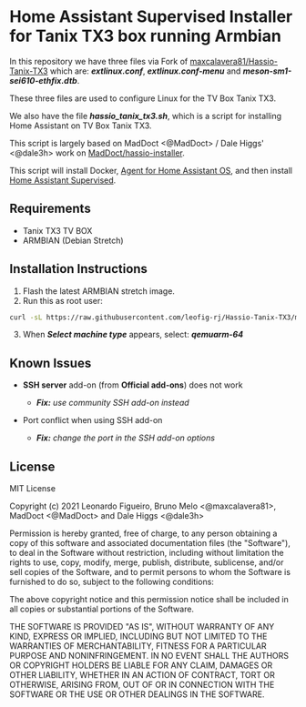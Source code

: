 # Home Assistant Supervised Installer for Tanix TX3 box running Armbian

In this repository we have three files via Fork of [maxcalavera81/Hassio-Tanix-TX3][maxcalavera81-Hassio-Tanix-TX3] which are: ***extlinux.conf***, ***extlinux.conf-menu*** and ***meson-sm1-sei610-ethfix.dtb***.

These three files are used to configure Linux for the TV Box Tanix TX3.

We also have the file ***hassio_tanix_tx3.sh***, which is a script for installing Home Assistant on TV Box Tanix TX3.

This script is largely based on MadDoct <@MadDoct> / Dale Higgs' <@dale3h> work on [MadDoct/hassio-installer][MadDoct-hassio-installer].

This script will install Docker, [Agent for Home Assistant OS][os-agent], and then install
[Home Assistant Supervised][supervised-installer].

## Requirements

- Tanix TX3 TV BOX
- ARMBIAN (Debian Stretch)

## Installation Instructions

1. Flash the latest ARMBIAN stretch image.
2. Run this as root user:

```bash
curl -sL https://raw.githubusercontent.com/leofig-rj/Hassio-Tanix-TX3/master/hassio_tanix_tx3.sh | bash -s
```
3. When ***Select machine type*** appears, select: ***qemuarm-64***

## Known Issues

- **SSH server** add-on (from **Official add-ons**) does not work
  - ***Fix:** use community SSH add-on instead*

- Port conflict when using SSH add-on
  - ***Fix:** change the port in the SSH add-on options*

## License

MIT License

Copyright (c) 2021 Leonardo Figueiro, Bruno Melo <@maxcalavera81>, MadDoct <@MadDoct> and Dale Higgs <@dale3h>

Permission is hereby granted, free of charge, to any person obtaining a copy
of this software and associated documentation files (the "Software"), to deal
in the Software without restriction, including without limitation the rights
to use, copy, modify, merge, publish, distribute, sublicense, and/or sell
copies of the Software, and to permit persons to whom the Software is
furnished to do so, subject to the following conditions:

The above copyright notice and this permission notice shall be included in all
copies or substantial portions of the Software.

THE SOFTWARE IS PROVIDED "AS IS", WITHOUT WARRANTY OF ANY KIND, EXPRESS OR
IMPLIED, INCLUDING BUT NOT LIMITED TO THE WARRANTIES OF MERCHANTABILITY,
FITNESS FOR A PARTICULAR PURPOSE AND NONINFRINGEMENT. IN NO EVENT SHALL THE
AUTHORS OR COPYRIGHT HOLDERS BE LIABLE FOR ANY CLAIM, DAMAGES OR OTHER
LIABILITY, WHETHER IN AN ACTION OF CONTRACT, TORT OR OTHERWISE, ARISING FROM,
OUT OF OR IN CONNECTION WITH THE SOFTWARE OR THE USE OR OTHER DEALINGS IN THE
SOFTWARE.

[os-agent]: https://github.com/home-assistant/os-agent
[supervised-installer]: https://github.com/home-assistant/supervised-installer
[maxcalavera81-Hassio-Tanix-TX3]: https://github.com/maxcalavera81/Hassio-Tanix-TX3
[MadDoct-hassio-installer]: https://github.com/MadDoct/hassio-installer
